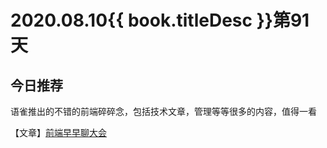 # 2020.08.10{{ book.titleDesc }}第91天

## 今日推荐

语雀推出的不错的前端碎碎念，包括技术文章，管理等等很多的内容，值得一看

【文章】[前端早早聊大会](https://www.yuque.com/zaotalk)









